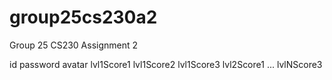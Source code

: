 # group25cs230a2
Group 25 CS230 Assignment 2

id password avatar lvl1Score1 lvl1Score2 lvl1Score3 lvl2Score1 ... lvlNScore3
